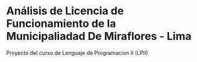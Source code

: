 # Análisis de Licencia de Funcionamiento de la Municipaliadad De Miraflores - Lima
Proyecto del curso de Lenguaje de Programacion II (LPII)
